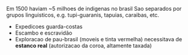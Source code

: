 Em 1500 haviam ~5 milhoes de indigenas no brasil
Sao separados por grupos linguisticos, e.g. tupi-guaranis, tapuias, caraibas, etc.

- Expedicoes guarda-costas
- Escambo e escravidão
- Exploracao de pau-brasil (moveis e tinta vermelha)
	necessitava de **estanco real** (autorizacao da coroa, altamente taxada)

